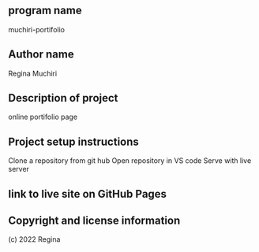 ## program name
muchiri-portifolio
## Author name
Regina Muchiri
## Description of project
online portifolio page
## Project setup instructions
Clone a repository from git hub
Open repository in VS code
Serve with live server
## link to live site on GitHub Pages

## Copyright and license information
(c) 2022 Regina
